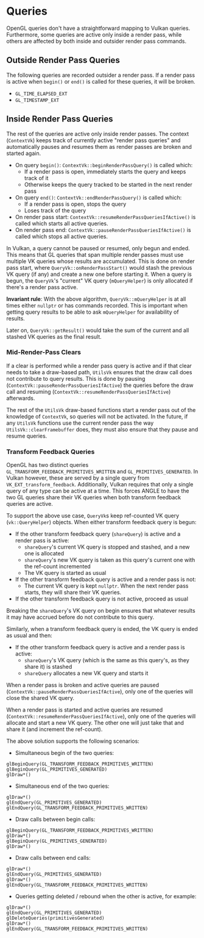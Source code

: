 # Queries

OpenGL queries don't have a straightforward mapping to Vulkan queries.  Furthermore, some queries
are active only inside a render pass, while others are affected by both inside and outsider render
pass commands.

## Outside Render Pass Queries

The following queries are recorded outsider a render pass.  If a render pass is active when
`begin()` or `end()` is called for these queries, it will be broken.

- `GL_TIME_ELAPSED_EXT`
- `GL_TIMESTAMP_EXT`

## Inside Render Pass Queries

The rest of the queries are active only inside render passes.  The context (`ContextVk`) keeps track
of currently active "render pass queries" and automatically pauses and resumes them as render passes
are broken and started again.

- On query `begin()`: `ContextVk::beginRenderPassQuery()` is called which:
  * If a render pass is open, immediately starts the query and keeps track of it
  * Otherwise keeps the query tracked to be started in the next render pass
- On query `end()`: `ContextVk::endRenderPassQuery()` is called which:
  * If a render pass is open, stops the query
  * Loses track of the query
- On render pass start: `ContextVk::resumeRenderPassQueriesIfActive()` is called which starts all
  active queries.
- On render pass end: `ContextVk::pauseRenderPassQueriesIfActive()` is called which stops all
  active queries.

In Vulkan, a query cannot be paused or resumed, only begun and ended.  This means that GL queries
that span multiple render passes must use multiple VK queries whose results are accumulated.  This
is done on render pass start, where `QueryVk::onRenderPassStart()` would stash the previous VK query
(if any) and create a new one before starting it.  When a query is begun, the `QueryVk`'s "current"
VK query (`mQueryHelper`) is only allocated if there's a render pass active.

**Invariant rule**: With the above algorithm, `QueryVk::mQueryHelper` is at all times either
`nullptr` or has commands recorded.  This is important when getting query results to be able to
ask `mQueryHelper` for availability of results.

Later on, `QueryVk::getResult()` would take the sum of the current and all stashed VK queries as the
final result.

### Mid-Render-Pass Clears

If a clear is performed while a render pass query is active and if that clear needs to take a
draw-based path, `UtilsVk` ensures that the draw call does not contribute to query results.  This is
done by pausing (`ContextVk::pauseRenderPassQueriesIfActive`) the queries before the draw call and
resuming (`ContextVk::resumeRenderPassQueriesIfActive`) afterwards.

The rest of the `UtilsVk` draw-based functions start a render pass out of the knowledge of
`ContextVk`, so queries will not be activated.  In the future, if any `UtilsVk` functions use the
current render pass the way `UtilsVk::clearFramebuffer` does, they must also ensure that they pause
and resume queries.

### Transform Feedback Queries

OpenGL has two distinct queries `GL_TRANSFORM_FEEDBACK_PRIMITIVES_WRITTEN` and
`GL_PRIMITIVES_GENERATED`.  In Vulkan however, these are served by a single query from
`VK_EXT_transform_feedback`.  Additionally, Vulkan requires that only a single query of any type can
be active at a time.  This forces ANGLE to have the two GL queries share their VK queries when both
transform feedback queries are active.

To support the above use case, `QueryVk`s keep ref-counted VK query (`vk::QueryHelper`) objects.
When either transform feedback query is begun:

- If the other transform feedback query (`shareQuery`) is active and a render pass is active:
  * `shareQuery`'s current VK query is stopped and stashed, and a new one is allocated
  * `shareQuery`'s new VK query is taken as this query's current one with the ref-count incremented
  * The VK query is started as usual
- If the other transform feedback query is active and a render pass is not:
  * The current VK query is kept `nullptr`.  When the next render pass starts, they will share their
    VK queries.
- If the other transform feedback query is not active, proceed as usual

Breaking the `shareQuery`'s VK query on begin ensures that whatever results it may have accrued
before do not contribute to this query.

Similarly, when a transform feedback query is ended, the VK query is ended as usual and then:

- If the other transform feedback query is active and a render pass is active:
  * `shareQuery`'s VK query (which is the same as this query's, as they share it) is stashed
  * `shareQuery` allocates a new VK query and starts it

When a render pass is broken and active queries are paused
(`ContextVk::pauseRenderPassQueriesIfActive`), only one of the queries will close the shared VK
query.

When a render pass is started and active queries are resumed
(`ContextVk::resumeRenderPassQueriesIfActive`), only one of the queries will allocate and start a
new VK query.  The other one will just take that and share it (and increment the ref-count).

The above solution supports the following scenarios:

- Simultaneous begin of the two queries:

```
glBeginQuery(GL_TRANSFORM_FEEDBACK_PRIMITIVES_WRITTEN)
glBeginQuery(GL_PRIMITIVES_GENERATED)
glDraw*()
```

- Simultaneous end of the two queries:

```
glDraw*()
glEndQuery(GL_PRIMITIVES_GENERATED)
glEndQuery(GL_TRANSFORM_FEEDBACK_PRIMITIVES_WRITTEN)
```

- Draw calls between begin calls:

```
glBeginQuery(GL_TRANSFORM_FEEDBACK_PRIMITIVES_WRITTEN)
glDraw*()
glBeginQuery(GL_PRIMITIVES_GENERATED)
glDraw*()
```

- Draw calls between end calls:

```
glDraw*()
glEndQuery(GL_PRIMITIVES_GENERATED)
glDraw*()
glEndQuery(GL_TRANSFORM_FEEDBACK_PRIMITIVES_WRITTEN)
```

- Queries getting deleted / rebound when the other is active, for example:

```
glDraw*()
glEndQuery(GL_PRIMITIVES_GENERATED)
glDeleteQueries(primitivesGenerated)
glDraw*()
glEndQuery(GL_TRANSFORM_FEEDBACK_PRIMITIVES_WRITTEN)
```
